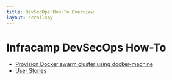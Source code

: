 ```yaml
---
title: DevSecOps How-To Overview
layout: scrollspy
---
```


# Infracamp DevSecOps How-To

- [Provision Docker swarm cluster using docker-machine](gcp-install-debian-ubuntu/)
- [User Stories](user-stories/)